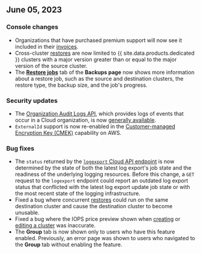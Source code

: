 ## June 05, 2023

<h3> Console changes </h3>

- Organizations that have purchased premium support will now see it included in their [invoices](../cockroachcloud/billing-management.html).
- Cross-cluster [restores](../cockroachcloud/use-managed-service-backups.html#restore-a-cluster) are now limited to {{ site.data.products.dedicated }} clusters with a major version greater than or equal to the major version of the source cluster.
- The [**Restore jobs**](../cockroachcloud/use-managed-service-backups.html#restore-a-cluster) tab of the **Backups page** now shows more information about a restore job, such as the source and destination clusters, the restore type, the backup size, and the job's progress.

<h3> Security updates </h3>

- The [Organization Audit Logs API](../cockroachcloud/cloud-org-audit-logs.html), which provides logs of events that occur in a Cloud organization, is now [generally available](../{{site.versions["stable"]}}/cockroachdb-feature-availability.html#feature-availability-phases).
- `ExternalId` support is now re-enabled in the [Customer-managed Encryption Key (CMEK)](../cockroachcloud/cmek-ops-aws.html) capability on AWS.

<h3> Bug fixes </h3>

- The `status` returned by the [`logexport` Cloud API endpoint](../cockroachcloud/export-logs.html#the-logexport-endpoint) is now determined by the state of both the latest log export's job state and the readiness of the underlying logging resources. Before this change, a `GET` request to the `logexport` endpoint could report an outdated log export status that conflicted with the latest log export update job state or with the most recent state of the logging infrastructure.
- Fixed a bug where concurrent [restores](../cockroachcloud/use-managed-service-backups.html#restore-a-cluster) could run on the same destination cluster and cause the destination cluster to become unusable.
- Fixed a bug where the IOPS price preview shown when [creating](../cockroachcloud/create-your-cluster.html) or [editing a cluster](../cockroachcloud/cluster-management.html) was inaccurate.
- The **Group** tab is now shown only to users who have this feature enabled. Previously, an error page was shown to users who navigated to the **Group** tab without enabling the feature.